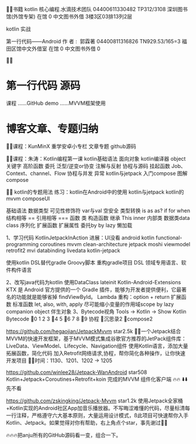 🌟🌟书籍
kotlin 核心编程.水滴技术团队
04400611330482
TP312/3108
深圳图书馆(外馆专架)
在馆
0
中文图书外借
3楼3区03排13列2层

kotlin 实战

第一行代码——Android
作 者 :  郭霖著
04400811316826
TN929.53/165=3
福田区馆中文外借室
在馆
0
中文图书外借
0


🌟🌟
# 第一行代码 源码
课程
……GitHub demo
……MVVM框架使用
# 博客文章、专题归纳


🌟🌟课程：KunMinX 重学安卓小专栏
文章专题
github源码


🌟🌟课程：朱涛：Kotlin编程第一课
kotlin基础语法
面向对象
kotlin编译器
object关键字
高阶函数
委托
泛型/逆变or协变
注解与反射
协程与源码
挂起函数
Job、Context、channel、Flow
协程与并发
异常
kotlin与jetpack
入门compose
图解compose


🌟🌟
kotlin的专题用法
练习：kotlin在Android中的使用
kotlin与jetpack
kotlin的mvvm
composeUI


基础语法
数据类型
可见性修饰符
var与val
空安全
类型转换 is as as?
if for when
结构相等 ==    引用相等 ===
函数
类 构造函数 继承
This inner 内部类
数据类data class 序列化
扩展函数 扩展属性
委托by
by lazy 懒加载


1、学习代码 KotlinJetpackInAction
进展：UI没看
android kotlin functional-programming coroutines mvvm clean-architecture jetpack moshi viewmodel retrofit2 mvi databinding livedata kotlin-jetpack

使用kotlin DSL替代gradle Groovy脚本
重构gradle项目
DSL 领域专用语言、软件构件语言

2、改写java代码为kotlin
使用DataClass
lateinit
Kotlin-Android-Extensions
KTX 是 Android 官方提供的一个 Gradle 插件，能够为开发者提供便利，它最著名的功能就是能够省掉 findViewById。
Lambda 重构：option + return
扩展函数
标准函数 let, also, with, apply
尽可能缩小变量的作用域scope
by lazy
companion object 伴生对象
3、Bytecode视角
Tools -> Kotlin -> Show Kotlin Bytecode
🌟0 1 2 3
🌟4 5
🌟6 7 8
🌟9 协程
🌟沉思录2
🌟compose2


https://github.com/hegaojian/JetpackMvvm star2.5k
🐔🏀一个Jetpack结合MVVM的快速开发框架，基于MVVM模式集成谷歌官方推荐的JetPack组件库：LiveData、ViewModel、Lifecycle、Navigation组件 使用Kotlin语言，添加大量拓展函数，简化代码 加入Retrofit网络请求,协程，帮你简化各种操作，让你快速开发项目
🌟🌟时间：1130、1201、1202 -> 1205

https://github.com/winlee28/Jetpack-WanAndroid  star508
Kotlin+Jetpack+Coroutines+Retrofit+koin 完成的MVVM 组件化客户端 🔥🔥
⬇️⬇️先不看

https://github.com/zskingking/Jetpack-Mvvm star1.2k
使用Jetpack全家桶+Kotlin实现的Android社区App加音乐播放器。不写晦涩难懂的代码，尽量标清每一行注释，严格遵守六大基本原则，大量运用设计模式，ß此项目可快速帮你入手Kotlin、Jetpack。如果觉得对你有帮助，右上角点个star，事先谢过🍉🍉

🔥🔥🔥把anju所有的GitHub源码看一变，组合一下。

